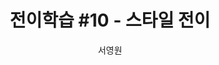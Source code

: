 ---
layout: post
title:        "전이학습 #10 - 스타일 전이"
author:       "서영원"
published : false
comments: true
categories: [transferlearning]
tags: [deep learning, 딥러닝, transfer learning, 전이학습]
---